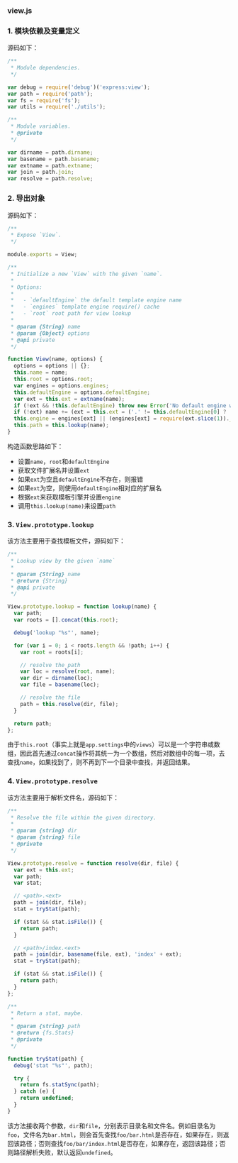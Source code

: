 ### view.js

### 1. 模块依赖及变量定义

源码如下：

```javascript
/**
 * Module dependencies.
 */

var debug = require('debug')('express:view');
var path = require('path');
var fs = require('fs');
var utils = require('./utils');

/**
 * Module variables.
 * @private
 */

var dirname = path.dirname;
var basename = path.basename;
var extname = path.extname;
var join = path.join;
var resolve = path.resolve;
```

### 2. 导出对象

源码如下：

```javascript
/**
 * Expose `View`.
 */

module.exports = View;

/**
 * Initialize a new `View` with the given `name`.
 *
 * Options:
 *
 *   - `defaultEngine` the default template engine name
 *   - `engines` template engine require() cache
 *   - `root` root path for view lookup
 *
 * @param {String} name
 * @param {Object} options
 * @api private
 */

function View(name, options) {
  options = options || {};
  this.name = name;
  this.root = options.root;
  var engines = options.engines;
  this.defaultEngine = options.defaultEngine;
  var ext = this.ext = extname(name);
  if (!ext && !this.defaultEngine) throw new Error('No default engine was specified and no extension was provided.');
  if (!ext) name += (ext = this.ext = ('.' != this.defaultEngine[0] ? '.' : '') + this.defaultEngine);
  this.engine = engines[ext] || (engines[ext] = require(ext.slice(1)).__express);
  this.path = this.lookup(name);
}
```

构造函数思路如下：

- 设置`name`，`root`和`defaultEngine`
- 获取文件扩展名并设置`ext`
- 如果`ext`为空且`defaultEngine`不存在，则报错
- 如果`ext`为空，则使用`defaultEngine`相对应的扩展名
- 根据`ext`来获取模板引擎并设置`engine`
- 调用`this.lookup(name)`来设置`path`

### 3. `View.prototype.lookup`

该方法主要用于查找模板文件，源码如下：

```javascript
/**
 * Lookup view by the given `name`
 *
 * @param {String} name
 * @return {String}
 * @api private
 */

View.prototype.lookup = function lookup(name) {
  var path;
  var roots = [].concat(this.root);

  debug('lookup "%s"', name);

  for (var i = 0; i < roots.length && !path; i++) {
    var root = roots[i];

    // resolve the path
    var loc = resolve(root, name);
    var dir = dirname(loc);
    var file = basename(loc);

    // resolve the file
    path = this.resolve(dir, file);
  }

  return path;
};
```

由于`this.root`（事实上就是`app.settings`中的`views`）可以是一个字符串或数组，因此首先通过`concat`操作将其统一为一个数组，然后对数组中的每一项，去查找`name`，如果找到了，则不再到下一个目录中查找，并返回结果。

### 4. `View.prototype.resolve`

该方法主要用于解析文件名，源码如下：

```javascript
/**
 * Resolve the file within the given directory.
 *
 * @param {string} dir
 * @param {string} file
 * @private
 */

View.prototype.resolve = function resolve(dir, file) {
  var ext = this.ext;
  var path;
  var stat;

  // <path>.<ext>
  path = join(dir, file);
  stat = tryStat(path);

  if (stat && stat.isFile()) {
    return path;
  }

  // <path>/index.<ext>
  path = join(dir, basename(file, ext), 'index' + ext);
  stat = tryStat(path);

  if (stat && stat.isFile()) {
    return path;
  }
};

/**
 * Return a stat, maybe.
 *
 * @param {string} path
 * @return {fs.Stats}
 * @private
 */

function tryStat(path) {
  debug('stat "%s"', path);

  try {
    return fs.statSync(path);
  } catch (e) {
    return undefined;
  }
}
```

该方法接收两个参数，`dir`和`file`，分别表示目录名和文件名。例如目录名为`foo`，文件名为`bar.html`，则会首先查找`foo/bar.html`是否存在，如果存在，则返回该路径；否则查找`foo/bar/index.html`是否存在，如果存在，返回该路径；否则路径解析失败，默认返回`undefined`。